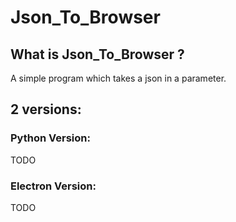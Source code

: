 # Json_To_Browser

## What is Json_To_Browser ?

A simple program which takes a json in a parameter.

## 2 versions:

### Python Version:
TODO
### Electron Version:
TODO
